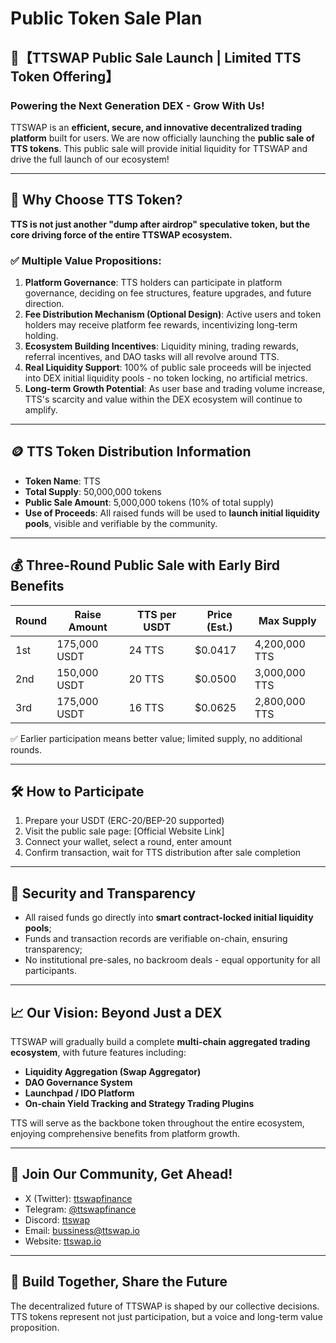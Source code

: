 

# Public Token Sale Plan
## 🚀【TTSWAP Public Sale Launch | Limited TTS Token Offering】
### Powering the Next Generation DEX - Grow With Us!

TTSWAP is an **efficient, secure, and innovative decentralized trading platform** built for users. We are now officially launching the **public sale of TTS tokens**. This public sale will provide initial liquidity for TTSWAP and drive the full launch of our ecosystem!

---

## 💎 Why Choose TTS Token?

**TTS is not just another "dump after airdrop" speculative token, but the core driving force of the entire TTSWAP ecosystem.**

### ✅ Multiple Value Propositions:

1. **Platform Governance**: TTS holders can participate in platform governance, deciding on fee structures, feature upgrades, and future direction.
2. **Fee Distribution Mechanism (Optional Design)**: Active users and token holders may receive platform fee rewards, incentivizing long-term holding.
3. **Ecosystem Building Incentives**: Liquidity mining, trading rewards, referral incentives, and DAO tasks will all revolve around TTS.
4. **Real Liquidity Support**: 100% of public sale proceeds will be injected into DEX initial liquidity pools - no token locking, no artificial metrics.
5. **Long-term Growth Potential**: As user base and trading volume increase, TTS's scarcity and value within the DEX ecosystem will continue to amplify.

---

## 🪙 TTS Token Distribution Information

* **Token Name**: TTS
* **Total Supply**: 50,000,000 tokens
* **Public Sale Amount**: 5,000,000 tokens (10% of total supply)
* **Use of Proceeds**: All raised funds will be used to **launch initial liquidity pools**, visible and verifiable by the community.

---

## 💰 Three-Round Public Sale with Early Bird Benefits

| Round | Raise Amount      | TTS per USDT | Price (Est.) | Max Supply      |
| ----- | ---------------- | ------------ | ------------ | --------------- |
| 1st   | 175,000 USDT     | 24 TTS       | $0.0417      | 4,200,000 TTS   |
| 2nd   | 150,000 USDT     | 20 TTS       | $0.0500      | 3,000,000 TTS   |
| 3rd   | 175,000 USDT     | 16 TTS       | $0.0625      | 2,800,000 TTS   |

✅ Earlier participation means better value; limited supply, no additional rounds.

---

## 🛠️ How to Participate

1. Prepare your USDT (ERC-20/BEP-20 supported)
2. Visit the public sale page: [Official Website Link]
3. Connect your wallet, select a round, enter amount
4. Confirm transaction, wait for TTS distribution after sale completion

---

## 🔐 Security and Transparency

* All raised funds go directly into **smart contract-locked initial liquidity pools**;
* Funds and transaction records are verifiable on-chain, ensuring transparency;
* No institutional pre-sales, no backroom deals - equal opportunity for all participants.

---

## 📈 Our Vision: Beyond Just a DEX

TTSWAP will gradually build a complete **multi-chain aggregated trading ecosystem**, with future features including:

* **Liquidity Aggregation (Swap Aggregator)**
* **DAO Governance System**
* **Launchpad / IDO Platform**
* **On-chain Yield Tracking and Strategy Trading Plugins**

TTS will serve as the backbone token throughout the entire ecosystem, enjoying comprehensive benefits from platform growth.



---

## 📣 Join Our Community, Get Ahead!

* X (Twitter): [ttswapfinance](https://x.com/ttswapfinance)
* Telegram: [@ttswapfinance](https://t.me/ttswapfinance)
* Discord: [ttswap](https://discord.gg/XygqnmQgX3)
* Email: [bussiness@ttswap.io](mailto:bussiness@ttswap.io)
* Website: [ttswap.io](http://www.ttswap.io)

---

## 🌟 Build Together, Share the Future

The decentralized future of TTSWAP is shaped by our collective decisions.
TTS tokens represent not just participation, but a voice and long-term value proposition. 
